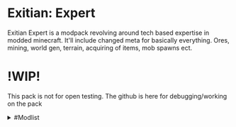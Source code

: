 # Exitian: Expert

Exitian Expert is a modpack revolving around tech based expertise in modded minecraft.
It'll include changed meta for basically everything. Ores, mining, world gen, terrain, acquiring of items, mob spawns ect.

# !WIP!
This pack is not for open testing. The github is here for debugging/working on the pack

<details>
  <summary>#Modlist</summary>
* ftb-essentials-1802.1.7-build.42.jar
* supermartijn642configlib-1.0.9-mc1.18.jar
* AllTheCompatibility-1.18.x-(v.1.8.1).jar
* IntegratedTerminals-1.18.2-1.2.16.jar
* Uppers-0.4.1.jar
* mcw-windows-2.0.3-mc1.18.2.jar
* modnametooltip-1.18.1-1.18.0.jar
* macawsroofsbyg-1.18.2-1.0.jar
* CTM-1.18.2-1.1.4+4.jar
* IntegratedREST-1.18.2-1.1.5.jar
* WitherSkeletonTweaks-1.18.2-7.1.2.jar
* DarkUtilities-Forge-1.18.2-10.0.4.jar
* Apotheosis-1.18.2-5.3.4.jar
* PickUpNotifier-v3.2.0-1.18.2-Forge.jar
* balm-3.0.3+0.jar
* JustEnoughResources-1.18.2-0.14.1.167.jar
* cloth-config-6.2.57-forge.jar
* soundphysics-forge-1.18.2-1.0.5.jar
* shetiphiancore-1.18-3.10.9.jar
* emojiful-1.18.2-3.0.1.jar
* LavaClearView-1.18.2-forge-4.0.1.jar
* alltheores-1.9.5-1.18.2-40.1.0.jar
* torchmaster-18.1.0.jar
* TipTheScales-forge-1.18.2-5.0.6.jar
* Amplified_Nether_v1.1.1.jar
* verdure-1.18.2-1.1.0.jar
* ToolStats-Forge-1.18.2-9.0.1.jar
* mcw-trapdoors-1.0.5-mc1.18.2.jar
* silent-gear-1.18.2-2.10.1.jar
* supermartijn642corelib-1.0.16b-mc1.18.jar
* Botania-1.18.2-431.jar
* Highlighter-1.18.1-1.1.2.jar
* curios-forge-1.18.2-5.0.7.0.jar
* armorpointspp-forge-1.18.2-3.0.0-beta5.jar
* extlights-4.4.jar
* Measurements-1.18-1.2.jar
* NaturesAura-36.0.jar
* constructionwand-1.18.2-2.7.jar
* mcw-roofs-2.1.2-mc1.18.2.jar
* biomeinfo-1.18.2-1.4.jar
* mcw-furniture-3.0.0-mc1.18.2.jar
* JadeAddons-1.18.2-2.0.0.jar
* PackagedMekemicals-1.18.2-1.0.1.1.jar
* FastLeafDecay-28.jar
* geckolib-1.18-forge-3.0.15.jar
* EnchantingInfuser-v3.2.0-1.18.2-Forge.jar
* NekosEnchantedBooks-1.18.2-1.6.1.jar
* mcw-lights-1.0.3-mc1.18.2.jar
* radium-0.7.10.jar
* clienttweaks-forge-1.18.1-7.1.0.jar
* StylishEffects-v3.1.0-1.18.2-Forge.jar
* DisenchantmentEditTable-1.18.1-1.0.7.jar
* jei-1.18.2-9.7.0.193.jar
* VisualWorkbench-v3.2.0-1.18.2-Forge.jar
* AttributeFix-Forge-1.18.2-14.0.1.jar
* caelus-forge-1.18.1-3.0.0.2.jar
* minicoal-1.18.1-1.0.0.jar
* colytra-forge-1.18.1-5.2.0.2.jar
* AllTheCompressed-1.0.6-1.18.2-40.0.31.jar
* RingsOfAscension-1.18.2-1.0.1.jar
* PassableFoliage-1.18.2-forge-4.0.3.jar
* Fallingleaves-1.18.2-1.3.2.jar
* shutupexperimentalsettings-1.0.5.jar
* oresabovediamonds-8.1.1.jar
* sweetconcrete-1.18.2-1.8.1.jar
* NaturesCompass-1.18.2-1.9.5-forge.jar
* LibX-1.18.2-3.2.17.jar
* compactmachines-4.2.0.jar
* MorePeripherals_1.18.2-1.3.1.jar
* curioofundying-forge-1.18-5.3.0.0.jar
* farmingforblockheads-forge-1.18.2-10.0.1.jar
* pneumaticcraft-repressurized-1.18.2-3.2.0-74.jar
* questsadditions-1.18.2-1.3.0.jar
* RedstoneLampsPlus (1.18.2).jar
* MythicBotany-1.18.2-2.1.4.jar
* IntegratedCrafting-1.18.2-1.0.22.jar
* plonk-1.18.2-10.0.2.jar
* radon-0.8.1.jar
* TerraBlender-forge-1.18.2-1.1.0.99.jar
* MouseTweaks-forge-mc1.18-2.21.jar
* [Forge] Wildfire Female Gender Mod-2.9.jar
* Mekanism-1.18.2-10.2.0.459.jar
* ImmersiveEngineering-1.18.2-8.0.1-147.jar
* Ding-1.18-1.3.0.jar
* domum_ornamentum-1.18.2-1.0.50-ALPHA-universal.jar
* mmlib-1.0.1-1.18.2.jar
* flywheel-forge-1.18-0.6.2.jar
* IntegratedDynamics-1.18.2-1.10.13.jar
* itemcollectors-1.1.5-mc1.18.jar
* Croptopia-1.18.2-FORGE-2.0.0.jar
* experienceobelisk_v1.3.1-1.18.2.jar
* polymorph-forge-1.18.1-0.43.jar
* JustEnoughProfessions-1.18.2-1.2.2.jar
* AutoRegLib-1.7-53.jar
* entityculling-forge-mc1.18-1.5.1.jar
* norecipeadvancements-1.18.2-2.0.1.jar
* AmbientEnvironment-forge-1.18.2-7.0+19.jar
* FastFurnace-1.18.2-6.0.3.jar
* portabletanks-1.1.4-mc1.18.jar
* appleskin-forge-mc1.18-2.4.0.jar
* lootr-1.18.2-0.2.16.52.jar
* connectedglass-1.1.3-mc1.18.jar
* occultism-1.18.2-1.33.0.jar
* PuzzlesLib-v3.3.2-1.18.2-Forge.jar
* Oh_The_Biomes_You'll_Go-forge-1.18.2-1.4-RC-10-all.jar
* Aquaculture-1.18.2-2.3.6.jar
* Corail-Backpack-1.18.2-130.jar
* extremeSoundMuffler-3.24_Forge-1.18.1.jar
* CosmeticArmorReworked-1.18.2-v2.jar
* xptome-1.18.2-2.1.5.jar
* defaultoptions-forge-1.18.1-14.1.0.jar
* CyclopsCore-1.18.2-1.13.4.jar
* notenoughcrashes-4.1.4+1.18.2-forge.jar
* autorun-1.18-1.1.0.jar
* netherportalfix-forge-1.18-9.0.0.jar
* advancedperipherals-1.18.2-0.7.14b.jar
* ExtendedCrafting-1.18.2-4.1.0.jar
* connectivity-1.18.2-2.8.jar
* dynamiclights-1.18.6.jar
* macawsbridgesbyg-1.18.2-1.0.jar
* kleeslabs-forge-1.18.1-11.1.0.jar
* rsgauges-1.18.2-1.2.16-b1.jar
* nologpunch-1.18.2-2.0.0.jar
* glassential-forge-1.18.2-1.2.3.jar
* cookingforblockheads-forge-1.18.2-12.0.1.jar
* Controlling-forge-1.18.2-9.0+19.jar
* Placebo-1.18.2-6.2.1.jar
* citadel-1.11.2-1.18.2.jar
* alexsmobs-1.17.5.jar
* potionsmaster-0.5.8-1.18.2-40.1.0.jar
* feature_nbt_deadlock_be_gone_forge-2.0.0+1.18.2.jar
* Bookshelf-Forge-1.18.2-13.0.13.jar
* sophisticatedbackpacks-1.18.2-3.15.17.559.jar
* mcw-doors-1.0.6-mc1.18.2.jar
* jeed-1.18.2-1.10.jar
* MekanismGenerators-1.18.2-10.2.0.459.jar
* FpsReducer2-forge-1.18.2-2.0.jar
* absentbydesign-1.18.2-1.6.2.jar
* mob_grinding_utils-1.18.2-0.4.36.jar
* ExperienceBugFix-1.18-1.38.0.2.jar
* JEIEnchantmentInfo-1.17.1-2.0.0.jar
* EquipmentCompare-1.18.1-1.2.12.jar
* OreTweaker-1.18.2-3.3.0.jar
* mcw-bridges-2.0.2-mc1.18.2.jar
* FarmersDelight-1.18.2-1.1.0.jar
* corn_delight-1.0.2-1.18.2.jar
* honeyexpansion-1.1.1.jar
* DustrialDecor-1.3.3-1.18.2.jar
* endertanks-1.18-1.11.6.jar
* CommonCapabilities-1.18.2-2.8.2.jar
* AmbientSounds_FORGE_v5.0.16_mc1.18.2.jar
* crashutilities-4.0.jar
* getittogetherdrops-1.18.2-1.2.jar
* mcw-fences-1.0.4-mc1.18.2.jar
* wirelesschargers-1.0.5-mc1.18.jar
* Patchouli-1.18.2-67.jar
* ars_nouveau-1.18.2-2.4.0.jar
* IronChests-forge-1.18.2-1.3.0.jar
* time-in-a-bottle-2.1.0-mc1.18.1.jar
* IntegratedTunnels-1.18.2-1.8.11.jar
* lottaterracotta-1.18.2-1.4.1.jar
* libnonymous-2.1.0.jar
* elevatorid-1.18.2-1.8.4.jar
* Runelic-Forge-1.18.2-11.0.1.jar
* MekanismTools-1.18.2-10.2.0.459.jar
* architectury-4.2.50.jar
* ftb-library-forge-1802.3.6-build.115.jar
* findme-3.0.6-forge.jar
* ftb-teams-forge-1802.2.6-build.51.jar
* cc-tweaked-1.18.2-1.100.5.jar
* AI-Improvements-1.18-0.4.0.jar
* cherishedworlds-forge-1.18-5.1.1.0.jar
* trashcans-1.0.14-mc1.18.jar
* bwncr-forge-1.18.1-3.10.18.jar
* probejs-2.8.0-forge.jar
* polylib-forge-1801.0.2-build.13.jar
* GameMenuModOption-1.18-Forge-1.14.jar
* DarkModeEverywhere-1.18.1-1.0.1.jar
* Cyclic-1.18.2-1.6.18.jar
* BetterAdvancements-1.18.2-0.2.0.129.jar
* rhino-forge-1801.1.9-build.135.jar
* Cucumber-1.18.2-5.1.0.jar
* jmi-1.18.2-0.9-49.jar
* flatbedrock-1.4.2-build.9+mc1.18.2.jar
* Snad-1.18.2-1.22.04.15a.jar
* additionallanterns-1.0.1-mc1.18.jar
* item-filters-forge-1802.2.7-build.25.jar
* simple-rpc-1.18.2-3.0.0.jar
* allyoucaneat-1.18.2-0.5v.jar
* reap-1.18.2-1.0.0.jar
* create-mc1.18.2_v0.4.1.jar
* waystones-forge-1.18.2-10.0.0.jar
* Clumps-forge-1.18.2-8.0.0+8.jar
* journeymap-1.18.2-5.8.2-forge.jar
* comforts-forge-1.18.2-5.0.0.4.jar
* artifacts-1.18.2-4.0.7.jar
* SimpleStorageNetwork-1.18.2-1.6.1.jar
* configured-1.5.3-1.18.2.jar
* Decorative Blocks-forge-1.18.2-2.1.0.jar
* VanillaTweaks-forge-1.18.2-1.5.57.jar
* bonsaitrees3-3.1.0.jar
* ExplorersCompass-1.18.2-1.2.1-forge.jar
* mahoutsukai-1.18.2-v1.34.12.jar
* PackagedExCrafting-1.18.2-3.1.0.1.jar
* ToastControl-1.18.2-6.0.2.jar
* blueprint-1.18.2-5.3.2.jar
* ftb-chunks-forge-1802.3.5-build.132.jar
* kubejs-forge-1802.5.1-build.363.jar
* ftb-quests-forge-1802.3.8-build.101.jar
* kubejs-create-1802.2.1-build.16.jar
* kubejs-immersive-engineering-1802.2.1-build.35.jar
* kubejs-mekanism-1802.1.3-build.6.jar
* 3dskinlayers-forge-1.4.4-mc1.18.2.jar
* curiouslights-forge-1.1.0+1.18.2.jar
* ColossalChests-1.18.2-1.8.3.jar
* selene-1.18.2-1.15.4-lastdebug.jar
* supplementaries-1.18.2-1.3.7.jar
* craftingtweaks-forge-1.18.1-14.0.2.jar
* EnchantmentDescriptions-Forge-1.18.2-10.0.3.jar
* eccentrictome-1.18.2-1.5.0.jar
* titanium-1.18.2-3.5.0-32.jar
* silent-lib-1.18.2-6.2.0.jar
* Jade-1.18.2-5.1.0.jar
* appliedenergistics2-11.0.0-alpha.6.jar
* AEInfinityBooster-1.18.2-1.1.0+8.jar
* AE2WTLib-11.0.0-alpha.2.jar
* AE2-Things-1.0.1-beta.jar
* CreativeCore_FORGE_v2.6.9_mc1.18.2.jar
* PackagedAuto-1.18.2-3.1.1.10.jar
* NethersDelight-1.18.2-2.2.0.jar
* Iceberg-1.18.2-1.0.40.jar
* Quark-3.2-353.jar
* PigPen-Forge-1.18.2-8.0.1.jar
* FastWorkbench-1.18.2-6.0.2.jar
* enderchests-1.18-1.9.5.jar
* Applied-Botanics-1.0.1.jar
* World Stripper-1.18.2-3.1.0.jar
* creeperoverhaul-1.18.2-1.3.0-forge.jar
* ferritecore-4.2.1-forge.jar
* SoL-Carrot-1.18.1-1.12.0.jar
* functionalstorage-1.18.2-0.0.12.jar
* Lychee-1.18.2-forge-2.1.1.jar
* BetterF3-1.2.4-Forge-1.18.2.jar
* Applied-Mekanistics-1.1.4-beta.jar
* expandability-6.0.0.jar
* valhelsia_core-1.18.2-0.3.1.jar
* forbidden_arcanus-1.18.2-2.0.0.jar
* no-telemetry-1.3.0.jar
* Morph-o-Tool-1.5-32.jar
* flickerfix-2.0.0.jar
* createaddition-1.18.2-20220424a.jar"
</details>
